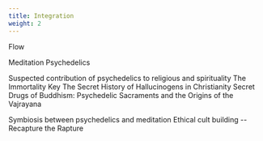 ```yaml
---
title: Integration
weight: 2
---
```


Flow

Meditation
Psychedelics

Suspected contribution of psychedelics to religious and spirituality
  The Immortality Key
  The Secret History of Hallucinogens in Christianity
  Secret Drugs of Buddhism: Psychedelic Sacraments and the Origins of the Vajrayana

Symbiosis between psychedelics and meditation
  Ethical cult building -- Recapture the Rapture
